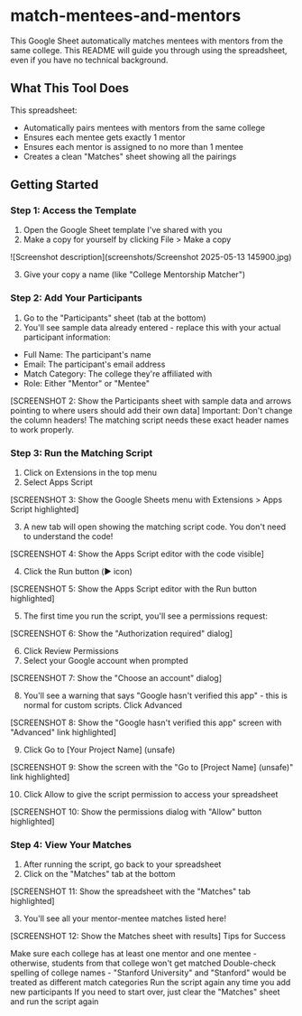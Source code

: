 # match-mentees-and-mentors

This Google Sheet automatically matches mentees with mentors from the same college. This README will guide you through using the spreadsheet, even if you have no technical background.

## What This Tool Does
This spreadsheet:

- Automatically pairs mentees with mentors from the same college
- Ensures each mentee gets exactly 1 mentor
- Ensures each mentor is assigned to no more than 1 mentee
- Creates a clean "Matches" sheet showing all the pairings

## Getting Started
### Step 1: Access the Template

1. Open the Google Sheet template I've shared with you
2. Make a copy for yourself by clicking File > Make a copy

![Screenshot description](screenshots/Screenshot 2025-05-13 145900.jpg)

3. Give your copy a name (like "College Mentorship Matcher")

### Step 2: Add Your Participants

1. Go to the "Participants" sheet (tab at the bottom)
2. You'll see sample data already entered - replace this with your actual participant information:

- Full Name: The participant's name
- Email: The participant's email address
- Match Category: The college they're affiliated with
- Role: Either "Mentor" or "Mentee"

[SCREENSHOT 2: Show the Participants sheet with sample data and arrows pointing to where users should add their own data]
Important: Don't change the column headers! The matching script needs these exact header names to work properly.

### Step 3: Run the Matching Script

1. Click on Extensions in the top menu
2. Select Apps Script

[SCREENSHOT 3: Show the Google Sheets menu with Extensions > Apps Script highlighted]

3. A new tab will open showing the matching script code. You don't need to understand the code!

[SCREENSHOT 4: Show the Apps Script editor with the code visible]

4. Click the Run button (▶️ icon)

[SCREENSHOT 5: Show the Apps Script editor with the Run button highlighted]

5. The first time you run the script, you'll see a permissions request:

[SCREENSHOT 6: Show the "Authorization required" dialog]

6. Click Review Permissions
7. Select your Google account when prompted

[SCREENSHOT 7: Show the "Choose an account" dialog]

8. You'll see a warning that says "Google hasn't verified this app" - this is normal for custom scripts. Click Advanced

[SCREENSHOT 8: Show the "Google hasn't verified this app" screen with "Advanced" link highlighted]

9. Click Go to [Your Project Name] (unsafe)

[SCREENSHOT 9: Show the screen with the "Go to [Project Name] (unsafe)" link highlighted]

10. Click Allow to give the script permission to access your spreadsheet

[SCREENSHOT 10: Show the permissions dialog with "Allow" button highlighted]

### Step 4: View Your Matches

1. After running the script, go back to your spreadsheet
2. Click on the "Matches" tab at the bottom

[SCREENSHOT 11: Show the spreadsheet with the "Matches" tab highlighted]

3. You'll see all your mentor-mentee matches listed here!

[SCREENSHOT 12: Show the Matches sheet with results]
Tips for Success

Make sure each college has at least one mentor and one mentee - otherwise, students from that college won't get matched
Double-check spelling of college names - "Stanford University" and "Stanford" would be treated as different match categories
Run the script again any time you add new participants
If you need to start over, just clear the "Matches" sheet and run the script again
